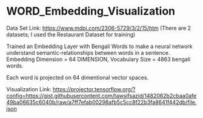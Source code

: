 # WORD_Embedding_Visualization
Data Set Link: https://www.mdpi.com/2306-5729/3/2/15/htm (There are 2 datasets; I used the Restaurant Dataset for training)

Trained an Embedding Layer with Bengali Words to make a neural network understand semantic-relationships between words in a sentence. 
Embedding Dimension = 64 DIMENSION, Vocabulary Size = 4863 bengali words.

Each word is projected on 64 dimentional vector spaces.  

Visualization Link:
https://projector.tensorflow.org/?config=https://gist.githubusercontent.com/tawsifsazid/1482062b2cbaa0afe49ba06635c6040b/raw/a7ff7efab00298afb5c5cc8f22b3fa8641f442db/file.json

